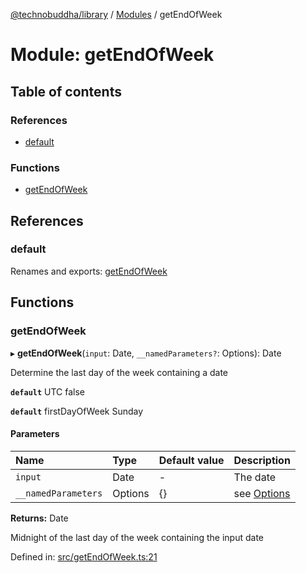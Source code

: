 [@technobuddha/library](../..) / [Modules](../Modules.md) / getEndOfWeek

# Module: getEndOfWeek

## Table of contents

### References

- [default](getendofweek.md#default)

### Functions

- [getEndOfWeek](getendofweek.md#getendofweek)

## References

### default

Renames and exports: [getEndOfWeek](getendofweek.md#getendofweek)

## Functions

### getEndOfWeek

▸ **getEndOfWeek**(`input`: Date, `__namedParameters?`: Options): Date

Determine the last day of the week containing a date

**`default`** UTC false

**`default`** firstDayOfWeek Sunday

#### Parameters

| Name | Type | Default value | Description |
| :------ | :------ | :------ | :------ |
| `input` | Date | - | The date |
| `__namedParameters` | Options | {} | see [Options](almostequals.md#options) |

**Returns:** Date

Midnight of the last day of the week containing the input date

Defined in: [src/getEndOfWeek.ts:21](../../src/getEndOfWeek.ts#L21)
